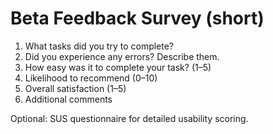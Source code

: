 # Beta Feedback Survey (short)

1. What tasks did you try to complete?
2. Did you experience any errors? Describe them.
3. How easy was it to complete your task? (1–5)
4. Likelihood to recommend (0–10)
5. Overall satisfaction (1–5)
6. Additional comments

Optional: SUS questionnaire for detailed usability scoring.